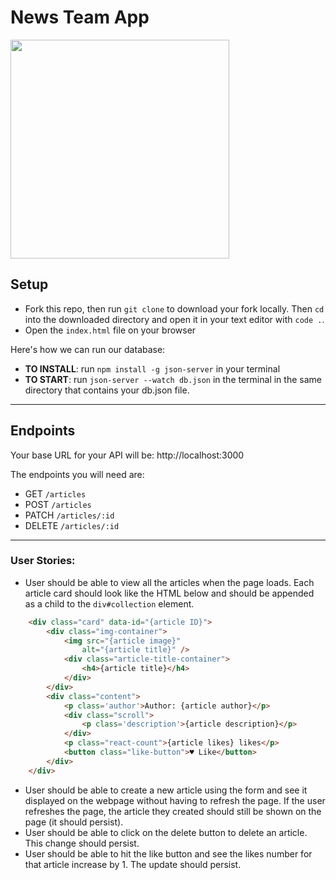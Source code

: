 # News Team App
<img src='https://cdn.britannica.com/25/93825-050-D1300547/collection-newspapers.jpg' style='height: 350px'>


## Setup

- Fork this repo, then run `git clone` to download your fork locally. Then `cd` into the downloaded directory and open it in your text editor with `code .`.
- Open the `index.html` file on your browser

Here's how we can run our database:

- **TO INSTALL**: run `npm install -g json-server` in your terminal
- **TO START**: run `json-server --watch db.json` in the terminal in the same directory that contains your db.json file. 

________


## Endpoints

Your base URL for your API will be: http://localhost:3000

The endpoints you will need are:

- GET `/articles`
- POST `/articles`
- PATCH `/articles/:id`
- DELETE `/articles/:id`

________


### User Stories:

- User should be able to view all the articles when the page loads. Each article card should look like the HTML below and should be appended as a child to the `div#collection` element.
  
```html
    <div class="card" data-id="{article ID}">
        <div class="img-container">
            <img src="{article image}"
                alt="{article title}" />
            <div class="article-title-container">
                <h4>{article title}</h4>
            </div>
        </div>
        <div class="content">
            <p class='author'>Author: {article author}</p>
            <div class="scroll">
                <p class='description'>{article description}</p>
            </div>
            <p class="react-count">{article likes} likes</p>
            <button class="like-button">♥️ Like</button>
        </div>
    </div>
```
- User should be able to create a new article using the form and see it displayed on the webpage without having to refresh the page. If the user refreshes the page, the article they created should still be shown on the page (it should persist).
- User should be able to click on the delete button to delete an article. This change should persist.
- User should be able to hit the like button and see the likes number for that article increase by 1. The update should persist.

